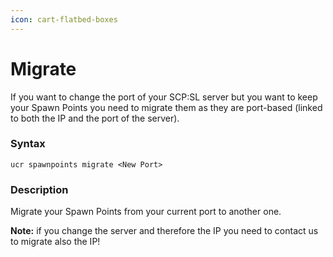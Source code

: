 ```yaml
---
icon: cart-flatbed-boxes
---
```


# Migrate

If you want to change the port of your SCP:SL server but you want to keep your Spawn Points you need to migrate them as they are port-based (linked to both the IP and the port of the server).

### Syntax

```
ucr spawnpoints migrate <New Port>
```

### Description

Migrate your Spawn Points from your current port to another one.

**Note:** if you change the server and therefore the IP you need to contact us to migrate also the IP!
